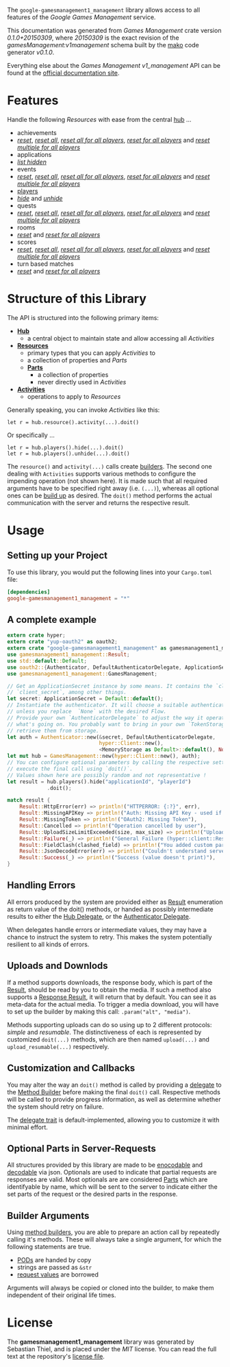 <!---
DO NOT EDIT !
This file was generated automatically from 'src/mako/README.md.mako'
DO NOT EDIT !
-->
The `google-gamesmanagement1_management` library allows access to all features of the *Google Games Management* service.

This documentation was generated from *Games Management* crate version *0.1.0+20150309*, where *20150309* is the exact revision of the *gamesManagement:v1management* schema built by the [mako](http://www.makotemplates.org/) code generator *v0.1.0*.

Everything else about the *Games Management* *v1_management* API can be found at the
[official documentation site](https://developers.google.com/games/services).
# Features

Handle the following *Resources* with ease from the central [hub](http://byron.github.io/google-apis-rs/google-gamesmanagement1_management/struct.GamesManagement.html) ... 

* achievements
 * [*reset*](http://byron.github.io/google-apis-rs/google-gamesmanagement1_management/struct.AchievementResetCall.html), [*reset all*](http://byron.github.io/google-apis-rs/google-gamesmanagement1_management/struct.AchievementResetAllCall.html), [*reset all for all players*](http://byron.github.io/google-apis-rs/google-gamesmanagement1_management/struct.AchievementResetAllForAllPlayerCall.html), [*reset for all players*](http://byron.github.io/google-apis-rs/google-gamesmanagement1_management/struct.AchievementResetForAllPlayerCall.html) and [*reset multiple for all players*](http://byron.github.io/google-apis-rs/google-gamesmanagement1_management/struct.AchievementResetMultipleForAllPlayerCall.html)
* applications
 * [*list hidden*](http://byron.github.io/google-apis-rs/google-gamesmanagement1_management/struct.ApplicationListHiddenCall.html)
* events
 * [*reset*](http://byron.github.io/google-apis-rs/google-gamesmanagement1_management/struct.EventResetCall.html), [*reset all*](http://byron.github.io/google-apis-rs/google-gamesmanagement1_management/struct.EventResetAllCall.html), [*reset all for all players*](http://byron.github.io/google-apis-rs/google-gamesmanagement1_management/struct.EventResetAllForAllPlayerCall.html), [*reset for all players*](http://byron.github.io/google-apis-rs/google-gamesmanagement1_management/struct.EventResetForAllPlayerCall.html) and [*reset multiple for all players*](http://byron.github.io/google-apis-rs/google-gamesmanagement1_management/struct.EventResetMultipleForAllPlayerCall.html)
* [players](http://byron.github.io/google-apis-rs/google-gamesmanagement1_management/struct.Player.html)
 * [*hide*](http://byron.github.io/google-apis-rs/google-gamesmanagement1_management/struct.PlayerHideCall.html) and [*unhide*](http://byron.github.io/google-apis-rs/google-gamesmanagement1_management/struct.PlayerUnhideCall.html)
* quests
 * [*reset*](http://byron.github.io/google-apis-rs/google-gamesmanagement1_management/struct.QuestResetCall.html), [*reset all*](http://byron.github.io/google-apis-rs/google-gamesmanagement1_management/struct.QuestResetAllCall.html), [*reset all for all players*](http://byron.github.io/google-apis-rs/google-gamesmanagement1_management/struct.QuestResetAllForAllPlayerCall.html), [*reset for all players*](http://byron.github.io/google-apis-rs/google-gamesmanagement1_management/struct.QuestResetForAllPlayerCall.html) and [*reset multiple for all players*](http://byron.github.io/google-apis-rs/google-gamesmanagement1_management/struct.QuestResetMultipleForAllPlayerCall.html)
* rooms
 * [*reset*](http://byron.github.io/google-apis-rs/google-gamesmanagement1_management/struct.RoomResetCall.html) and [*reset for all players*](http://byron.github.io/google-apis-rs/google-gamesmanagement1_management/struct.RoomResetForAllPlayerCall.html)
* scores
 * [*reset*](http://byron.github.io/google-apis-rs/google-gamesmanagement1_management/struct.ScoreResetCall.html), [*reset all*](http://byron.github.io/google-apis-rs/google-gamesmanagement1_management/struct.ScoreResetAllCall.html), [*reset all for all players*](http://byron.github.io/google-apis-rs/google-gamesmanagement1_management/struct.ScoreResetAllForAllPlayerCall.html), [*reset for all players*](http://byron.github.io/google-apis-rs/google-gamesmanagement1_management/struct.ScoreResetForAllPlayerCall.html) and [*reset multiple for all players*](http://byron.github.io/google-apis-rs/google-gamesmanagement1_management/struct.ScoreResetMultipleForAllPlayerCall.html)
* turn based matches
 * [*reset*](http://byron.github.io/google-apis-rs/google-gamesmanagement1_management/struct.TurnBasedMatcheResetCall.html) and [*reset for all players*](http://byron.github.io/google-apis-rs/google-gamesmanagement1_management/struct.TurnBasedMatcheResetForAllPlayerCall.html)




# Structure of this Library

The API is structured into the following primary items:

* **[Hub](http://byron.github.io/google-apis-rs/google-gamesmanagement1_management/struct.GamesManagement.html)**
    * a central object to maintain state and allow accessing all *Activities*
* **[Resources](http://byron.github.io/google-apis-rs/google-gamesmanagement1_management/trait.Resource.html)**
    * primary types that you can apply *Activities* to
    * a collection of properties and *Parts*
    * **[Parts](http://byron.github.io/google-apis-rs/google-gamesmanagement1_management/trait.Part.html)**
        * a collection of properties
        * never directly used in *Activities*
* **[Activities](http://byron.github.io/google-apis-rs/google-gamesmanagement1_management/trait.CallBuilder.html)**
    * operations to apply to *Resources*

Generally speaking, you can invoke *Activities* like this:

```Rust,ignore
let r = hub.resource().activity(...).doit()
```

Or specifically ...

```ignore
let r = hub.players().hide(...).doit()
let r = hub.players().unhide(...).doit()
```

The `resource()` and `activity(...)` calls create [builders][builder-pattern]. The second one dealing with `Activities` 
supports various methods to configure the impending operation (not shown here). It is made such that all required arguments have to be 
specified right away (i.e. `(...)`), whereas all optional ones can be [build up][builder-pattern] as desired.
The `doit()` method performs the actual communication with the server and returns the respective result.

# Usage

## Setting up your Project

To use this library, you would put the following lines into your `Cargo.toml` file:

```toml
[dependencies]
google-gamesmanagement1_management = "*"
```

## A complete example

```Rust
extern crate hyper;
extern crate "yup-oauth2" as oauth2;
extern crate "google-gamesmanagement1_management" as gamesmanagement1_management;
use gamesmanagement1_management::Result;
use std::default::Default;
use oauth2::{Authenticator, DefaultAuthenticatorDelegate, ApplicationSecret, MemoryStorage};
use gamesmanagement1_management::GamesManagement;

// Get an ApplicationSecret instance by some means. It contains the `client_id` and 
// `client_secret`, among other things.
let secret: ApplicationSecret = Default::default();
// Instantiate the authenticator. It will choose a suitable authentication flow for you, 
// unless you replace  `None` with the desired Flow.
// Provide your own `AuthenticatorDelegate` to adjust the way it operates and get feedback about 
// what's going on. You probably want to bring in your own `TokenStorage` to persist tokens and
// retrieve them from storage.
let auth = Authenticator::new(&secret, DefaultAuthenticatorDelegate,
                              hyper::Client::new(),
                              <MemoryStorage as Default>::default(), None);
let mut hub = GamesManagement::new(hyper::Client::new(), auth);
// You can configure optional parameters by calling the respective setters at will, and
// execute the final call using `doit()`.
// Values shown here are possibly random and not representative !
let result = hub.players().hide("applicationId", "playerId")
             .doit();

match result {
    Result::HttpError(err) => println!("HTTPERROR: {:?}", err),
    Result::MissingAPIKey => println!("Auth: Missing API Key - used if there are no scopes"),
    Result::MissingToken => println!("OAuth2: Missing Token"),
    Result::Cancelled => println!("Operation cancelled by user"),
    Result::UploadSizeLimitExceeded(size, max_size) => println!("Upload size too big: {} of {}", size, max_size),
    Result::Failure(_) => println!("General Failure (hyper::client::Response doesn't print)"),
    Result::FieldClash(clashed_field) => println!("You added custom parameter which is part of builder: {:?}", clashed_field),
    Result::JsonDecodeError(err) => println!("Couldn't understand server reply - maybe API needs update: {:?}", err),
    Result::Success(_) => println!("Success (value doesn't print)"),
}

```
## Handling Errors

All errors produced by the system are provided either as [Result](http://byron.github.io/google-apis-rs/google-gamesmanagement1_management/enum.Result.html) enumeration as return value of 
the doit() methods, or handed as possibly intermediate results to either the 
[Hub Delegate](http://byron.github.io/google-apis-rs/google-gamesmanagement1_management/trait.Delegate.html), or the [Authenticator Delegate](http://byron.github.io/google-apis-rs/google-gamesmanagement1_management/../yup-oauth2/trait.AuthenticatorDelegate.html).

When delegates handle errors or intermediate values, they may have a chance to instruct the system to retry. This 
makes the system potentially resilient to all kinds of errors.

## Uploads and Downlods
If a method supports downloads, the response body, which is part of the [Result](http://byron.github.io/google-apis-rs/google-gamesmanagement1_management/enum.Result.html), should be
read by you to obtain the media.
If such a method also supports a [Response Result](http://byron.github.io/google-apis-rs/google-gamesmanagement1_management/trait.ResponseResult.html), it will return that by default.
You can see it as meta-data for the actual media. To trigger a media download, you will have to set up the builder by making
this call: `.param("alt", "media")`.

Methods supporting uploads can do so using up to 2 different protocols: 
*simple* and *resumable*. The distinctiveness of each is represented by customized 
`doit(...)` methods, which are then named `upload(...)` and `upload_resumable(...)` respectively.

## Customization and Callbacks

You may alter the way an `doit()` method is called by providing a [delegate](http://byron.github.io/google-apis-rs/google-gamesmanagement1_management/trait.Delegate.html) to the 
[Method Builder](http://byron.github.io/google-apis-rs/google-gamesmanagement1_management/trait.CallBuilder.html) before making the final `doit()` call. 
Respective methods will be called to provide progress information, as well as determine whether the system should 
retry on failure.

The [delegate trait](http://byron.github.io/google-apis-rs/google-gamesmanagement1_management/trait.Delegate.html) is default-implemented, allowing you to customize it with minimal effort.

## Optional Parts in Server-Requests

All structures provided by this library are made to be [enocodable](http://byron.github.io/google-apis-rs/google-gamesmanagement1_management/trait.RequestValue.html) and 
[decodable](http://byron.github.io/google-apis-rs/google-gamesmanagement1_management/trait.ResponseResult.html) via json. Optionals are used to indicate that partial requests are responses are valid.
Most optionals are are considered [Parts](http://byron.github.io/google-apis-rs/google-gamesmanagement1_management/trait.Part.html) which are identifyable by name, which will be sent to 
the server to indicate either the set parts of the request or the desired parts in the response.

## Builder Arguments

Using [method builders](http://byron.github.io/google-apis-rs/google-gamesmanagement1_management/trait.CallBuilder.html), you are able to prepare an action call by repeatedly calling it's methods.
These will always take a single argument, for which the following statements are true.

* [PODs][wiki-pod] are handed by copy
* strings are passed as `&str`
* [request values](http://byron.github.io/google-apis-rs/google-gamesmanagement1_management/trait.RequestValue.html) are borrowed

Arguments will always be copied or cloned into the builder, to make them independent of their original life times.

[wiki-pod]: http://en.wikipedia.org/wiki/Plain_old_data_structure
[builder-pattern]: http://en.wikipedia.org/wiki/Builder_pattern
[google-go-api]: https://github.com/google/google-api-go-client

# License
The **gamesmanagement1_management** library was generated by Sebastian Thiel, and is placed 
under the *MIT* license.
You can read the full text at the repository's [license file][repo-license].

[repo-license]: https://github.com/Byron/google-apis-rs/LICENSE.md
